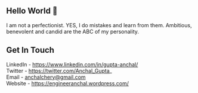 ## Hello World 👋

I am not a perfectionist. YES, I do mistakes and learn from them. Ambitious, benevolent and candid are the ABC of my personality.

## Get In Touch 

LinkedIn - https://www.linkedin.com/in/gupta-anchal/ <br />
Twitter - https://twitter.com/Anchal_Gupta_ <br />
Email - anchalchery@gmail.com <br />
Website - https://engineeranchal.wordpress.com/


<script type="text/javascript" src="https://cdnjs.buymeacoffee.com/1.0.0/button.prod.min.js" data-name="bmc-button" data-slug="Anchal" data-color="#BD5FFF" data-emoji=""  data-font="Cookie" data-text="Buy me a coffee" data-outline-color="#000000" data-font-color="#ffffff" data-coffee-color="#FFDD00" ></script>
